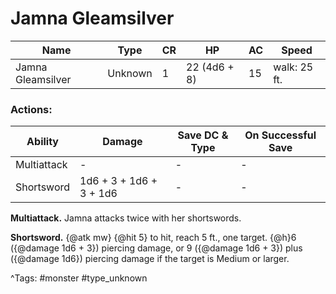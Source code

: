 # Jamna Gleamsilver

| Name | Type | CR | HP | AC | Speed |
|------|------|----|----|----|-------|
| Jamna Gleamsilver | Unknown | 1 | 22 (4d6 + 8) | 15 | walk: 25 ft. |

### Actions:

| Ability | Damage | Save DC & Type | On Successful Save |
|---------|--------|----------------|--------------------|
| Multiattack | - | - | - |
| Shortsword | 1d6 + 3 + 1d6 + 3 + 1d6 | - | - |


**Multiattack.** Jamna attacks twice with her shortswords.

**Shortsword.** {@atk mw} {@hit 5} to hit, reach 5 ft., one target. {@h}6 ({@damage 1d6 + 3}) piercing damage, or 9 ({@damage 1d6 + 3}) plus ({@damage 1d6}) piercing damage if the target is Medium or larger.

^Tags: #monster #type_unknown